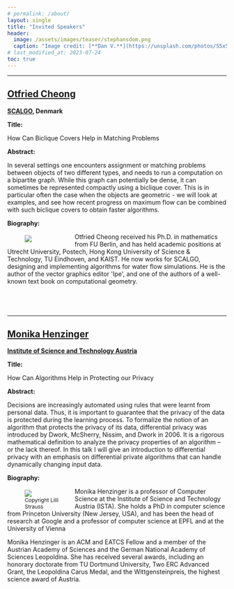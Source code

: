 ```yaml
---
# permalink: /about/
layout: single
title: "Invited Speakers"
header:
  image: /assets/images/teaser/stephansdom.png
  caption: "Image credit: [**Dan V.**](https://unsplash.com/photos/S5x5rrsDixk)"
# last_modified_at: 2023-07-24
toc: true
---
```



<style type="text/css">
  .page__content h2 {
    border-bottom: none;
  }

  div.bio {
    min-height: 175px;
  }

  div.bio > figure {
    margin-bottom: 0;
    margin-top: 5px;
    float: left;
    width: 18%;
    align: left;
    margin-right: 24px;
  }
  div.bio > figure > img {
    margin-bottom: 0;
  }

  div.bio + * {
    clear: both;
  }
</style>

<hr>

## [Otfried Cheong](https://otfried.org/)

<p> <strong><a href="https://scalgo.com/">SCALGO</a>, Denmark</strong> </p>

<p> <strong> Title: </strong> </p>
<p> How Can Biclique Covers Help in Matching Problems </p>
<p> <strong> Abstract: </strong> </p>
<p> In several settings one encounters assignment or matching problems
between objects of two different types, and needs to run a computation
on a bipartite graph.  While this graph can potentially be dense, it
can sometimes be represented compactly using a biclique cover.  This
is in particular often the case when the objects are geometric - we
will look at examples, and see how recent progress on maximum flow can
be combined with such biclique covers to obtain faster algorithms. </p>

<p> <strong> Biography: </strong> </p>
<div class="bio">
  <figure style="width:18%" align="left">
  <img src="../../assets/images/speaker/Otfried_Cheong.jpg">
  <!-- <footer style="font-size: 12px"></footer> -->
  <!-- <figcaption>Caption goes here</figcaption> -->
  </figure>
<p> Otfried Cheong received his Ph.D. in mathematics from FU Berlin, and
has held academic positions at Utrecht University, Postech, Hong Kong
University of Science & Technology, TU Eindhoven, and KAIST.  He now
works for SCALGO, designing and implementing algorithms for water flow
simulations.  He is the author of the vector graphics editor 'Ipe',
and one of the authors of a well-known text book on computational
geometry. </p>
</div>

<hr>

## [Monika Henzinger](https://ist.ac.at/en/research/henzinger_monika-group/)

<p> <strong><a href="https://ist.ac.at">Institute of Science and Technology Austria</a></strong> </p>

<p> <strong> Title: </strong> </p>
<p> How Can Algorithms Help in Protecting our Privacy </p>
<p> <strong> Abstract: </strong> </p>
<p> Decisions are increasingly automated using rules that were learnt from personal data. Thus, it is important to guarantee that the privacy of the data is protected during the learning process. To formalize the notion of an algorithm that protects the privacy of its data, differential privacy was introduced by Dwork, McSherry, Nissim, and Dwork in 2006. It is a rigorous mathematical definition to analyze the privacy properties of an algorithm – or the lack thereof. In this talk I will give an introduction to differential privacy with an emphasis on differential private algorithms that can handle dynamically changing input data. </p>

<p> <strong> Biography: </strong> </p>
<div class="bio">
  <figure style="width:18%" align="left">
  <img src="../../assets/images/speaker/Monika_Henzinger.jpg">
  <footer style="font-size: 12px">Copyright Lilli Strauss</footer>
  <!-- <figcaption>Caption goes here</figcaption> -->
</figure>
<p> Monika Henzinger is a professor of Computer Science at the Institute of Science and Technology Austria (ISTA). She holds a PhD in computer science from Princeton University (New Jersey, USA), and has been the head of research at Google and a professor of computer science at EPFL and at the University of Vienna

Monika Henzinger is an ACM and EATCS Fellow and a member of the Austrian Academy of Sciences and the German National Academy of Sciences Leopoldina. She has received several awards, including an honorary doctorate from TU Dortmund University, Two ERC Advanced Grant, the Leopoldina Carus Medal, and the Wittgensteinpreis, the highest science award of Austria. </p>
</div>

<!--
<p>
<img style="border-radius: 50%; padding-top: 0px; padding-right: 0px; padding-bottom: 0px; padding-left: 20px" src=
"../../assets/images/speaker/Monika Henzinger.jpg" align="right" width="180" height="180" padding="10px">Kazuo Misue is a professor at the Faculty of Engineering, Information and Systems, University of Tsukuba, Japan. He received a BSc and an MSc from Tokyo University of Science in 1984 and 1986. He received a Ph.D. in engineering from the University of Tokyo in 1997. He joined Fujitsu Limited in 1986. He worked at the International Institute for Advanced Study of Social Information Sciences, where he worked with Kozo Sugiyama and others on the research and development of graph drawing and idea support tools. In 2004, he moved to the University of Tsukuba. He has been involved in the development of visualization methods not only for graph drawing but also for various types of data. In 2021, he published "Introduction to Information Visualization (Japanese)," which organized the knowledge he had collected so far. </p>
-->

<!--
# Accepted Papers

- Andrew Suk and Ji Zeng. Unavoidable patterns in complete simple topological graphs <span style="color:red">[Best Paper Award (T1)]</span>

- Steven Chaplick, Philipp Kindermann, Jonathan Klawitter, Ignaz Rutter and Alexander Wolff. Morphing Rectangular Duals <span style="color:red">[Best Presentation Award]</span>

- Therese Biedl. Visibility representations of toroidal and Klein-bottle graphs

- Jacob Fox, Janos Pach and Andrew Suk. Quasiplanar graphs, string graphs, and the Erdős-Gallai problem

- Sabine Cornelsen and Gregor Diatzko. Planar Confluent Orthogonal Drawings of 4-Modal Digraphs

- Grzegorz Gutowski, Florian Mittelstädt, Ignaz Rutter, Joachim Spoerhase, Alexander Wolff and Johannes Zink. Coloring Mixed and Directional Interval Graphs

- Rosna Paul, Oswin Aichholzer, Kristin Knorr, Birgit Vogtenhuber, Johannes Obenaus, Wolfgang Mulzer, Nicolas El Maalouly, Meghana M Reddy and Alexandra Weinberger. Compatible Spanning Trees in Simple Drawings of $K_n$

- Soeren Nickel, Martin Nöllenburg, Manuel Sorge, Anaïs Villedieu, Hsiang-Yun Wu and Jules Wulms. Planarizing Graphs and their Drawings by Vertex Splitting

- Steven Chaplick, Emilio Di Giacomo, Fabrizio Frati, Robert Ganian, Chrysanthi Raftopoulou and Kirill Simonov. Testing Upward Planarity of Partial 2-Trees

- Velitchko Filipov, Alessio Arleo, Markus Bögl and Silvia Miksch. On Time and Space: An Experimental Study on Graph Structural and Temporal Representations

- Giuseppe Di Battista, Walter Didimo, Luca Grilli, Fabrizio Grosso, Giacomo Ortali, Maurizio Patrignani and Alessandra Tappini. Small Point-Sets Supporting Graph Stories

- Carla Binucci, Emilio Di Giacomo, William J. Lenhart, Giuseppe Liotta, Fabrizio Montecchiani, Martin Nöllenburg and Antonios Symvonis. On the Complexity of the Storyplan Problem

- Oksana Firman, Philipp Kindermann, Jonathan Klawitter, Boris Klemz, Felix Klesen and Alexander Wolff. Outside-Obstacle Representations with All Vertices on the Outer Face

- Stefan Felsner, Sandro Roch and Manfred Scheucher. Arrangements of Pseudocircles: On Digons and Triangles

- Sergey Pupyrev. Queue Layouts of Two-Dimensional Posets

- Carlos Alegría, Giordano Da Lozzo, Giuseppe Di Battista, Fabrizio Frati, Fabrizio Grosso and Maurizio Patrignani. Unit-length Rectangular Drawings of Graphs

- Michael Bekos, Martin Gronemann, Fabrizio Montecchiani and Antonios Symvonis. Strictly-Convex Drawings of 3-Connected Planar Graphs

- Kathryn Gray, Mingwei Li, Abu Reyan Ahmed and Stephen Kobourov. Visualizing Evolving Trees

- Vasileios Geladaris, Panagiotis Lionakis and Ioannis Tollis. Computing a Feedback Arc Set Using PageRank

- Kazuo Misue. Improved Scheduling of Morphing Edge Drawing

- Jacob Miller, Vahan Huroyan and Stephen Kobourov. Spherical Graph Drawing by Multidimensional Scaling

- William Lenhart and Giuseppe Liotta. Mutual Witness Gabriel Drawings of Complete Bipartite Graphs

- Amyra Meidiana, Seok-Hee Hong and Peter Eades. Shape-Faithful Graph Drawings

- Michael Bekos, Giordano Da Lozzo, Fabrizio Frati, Martin Gronemann, Tamara Mchedlidze and Chrysanthi Raftopoulou. Recognizing DAGs with Page-Number 2 is NP-complete

- Carla Binucci, Walter Didimo and Maurizio Patrignani. st-Orientations with Few Transitive Edges

- Michael Bekos, Stefan Felsner, Philipp Kindermann, Stephen Kobourov, Jan Kratochvíl and Ignaz Rutter. The Rique-Number of Graphs

- Loann Giovannangeli, Frédéric Lalanne, Romain Giot and Romain Bourqui. FORBID: Fast Overlap Removal By Stochastic Gradient Descent for Graph Drawing <span style="color:red">[Best Paper Award (T2)]</span>

- Alfredo Garcia, Javier Tejel, Birgit Vogtenhuber and Alexandra Weinberger. Empty Triangles in Generalized Twisted Drawings of K_n

- Walter Didimo, Michael Kaufmann, Giuseppe Liotta and Giacomo Ortali. Rectilinear Planarity of Partial 2-Trees

- Oswin Aichholzer, Alfredo Garcia, Irene Parada, Birgit Vogtenhuber and Alexandra Weinberger. Shooting Stars in Simple Drawings of K_{m,n}

- Otfried Cheong, Maximilian Pfister and Lena Schlipf. The thickness of fan-planar graphs is at most three

- Reyan Ahmed, Stephen Kobourov and Myroslav Kryven. An FPT Algorithm for Bipartite Vertex Splitting

# Accepted Posters

## Onsite Posters

- Ryosuke Saga, Tomoki Yoshikawa and Tomoharu Nakashima. Edge Bundling by Density-based Pathfinding Approach <span style="color:red">[Best Poster Award]</span>


## Online Posters

- Mykyta Shvets, Ehsan Moradi and Debajyoti Mondal. Visualizing Node-Specific Hierarchies in Directed Networks

- Simon van Wageningen and Tamara Mchedlidze. Can an ML Model plainly learn Planar Layouts?

- Giuseppe Liotta, Maarten Loffler, Fabrizio Montecchiani, Alessandra Tappini and Soeren Terziadis. The Witness Unit Disk Representability Problem <span style="color:red">[Best Poster Award]</span>

- David Trye, Mark Apperley and David Bainbridge. Aggregating Hypergraphs by Node Attributes -->
